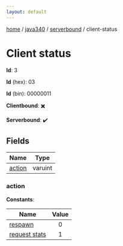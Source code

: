 ```yaml
---
layout: default
---
```


[home](/)  /  [java340](/protocol/java340)  /  [serverbound](/protocol/java340/serverbound)  /  client-status

# Client status

**Id**: 3

**Id** (hex): 03

**Id** (bin): 00000011

**Clientbound**: ✖️

**Serverbound**: ✔️

## Fields

Name | Type
---|---
[action](#action) | varuint

### action

**Constants**:

Name | Value
---|:---:
[respawn](action_respawn) | 0
[request stats](action_request-stats) | 1
